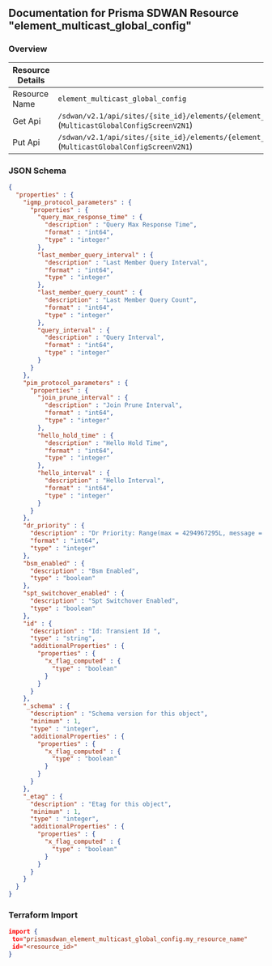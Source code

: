 ## Documentation for Prisma SDWAN Resource "element_multicast_global_config"

### Overview

| Resource Details | |
| ------------- | ------------- |
| Resource Name | `element_multicast_global_config` |
| Get Api  | `/sdwan/v2.1/api/sites/{site_id}/elements/{element_id}/multicastglobalconfigs/{config_id}` (`MulticastGlobalConfigScreenV2N1`) |
| Put Api  | `/sdwan/v2.1/api/sites/{site_id}/elements/{element_id}/multicastglobalconfigs/{config_id}` (`MulticastGlobalConfigScreenV2N1`) |


### JSON Schema

```json
{
  "properties" : {
    "igmp_protocol_parameters" : {
      "properties" : {
        "query_max_response_time" : {
          "description" : "Query Max Response Time",
          "format" : "int64",
          "type" : "integer"
        },
        "last_member_query_interval" : {
          "description" : "Last Member Query Interval",
          "format" : "int64",
          "type" : "integer"
        },
        "last_member_query_count" : {
          "description" : "Last Member Query Count",
          "format" : "int64",
          "type" : "integer"
        },
        "query_interval" : {
          "description" : "Query Interval",
          "format" : "int64",
          "type" : "integer"
        }
      }
    },
    "pim_protocol_parameters" : {
      "properties" : {
        "join_prune_interval" : {
          "description" : "Join Prune Interval",
          "format" : "int64",
          "type" : "integer"
        },
        "hello_hold_time" : {
          "description" : "Hello Hold Time",
          "format" : "int64",
          "type" : "integer"
        },
        "hello_interval" : {
          "description" : "Hello Interval",
          "format" : "int64",
          "type" : "integer"
        }
      }
    },
    "dr_priority" : {
      "description" : "Dr Priority: Range(max = 4294967295L, message = MULTICAST_INVALID_DR_PRIORITY, min = 1L) ",
      "format" : "int64",
      "type" : "integer"
    },
    "bsm_enabled" : {
      "description" : "Bsm Enabled",
      "type" : "boolean"
    },
    "spt_switchover_enabled" : {
      "description" : "Spt Switchover Enabled",
      "type" : "boolean"
    },
    "id" : {
      "description" : "Id: Transient Id ",
      "type" : "string",
      "additionalProperties" : {
        "properties" : {
          "x_flag_computed" : {
            "type" : "boolean"
          }
        }
      }
    },
    "_schema" : {
      "description" : "Schema version for this object",
      "minimum" : 1,
      "type" : "integer",
      "additionalProperties" : {
        "properties" : {
          "x_flag_computed" : {
            "type" : "boolean"
          }
        }
      }
    },
    "_etag" : {
      "description" : "Etag for this object",
      "minimum" : 1,
      "type" : "integer",
      "additionalProperties" : {
        "properties" : {
          "x_flag_computed" : {
            "type" : "boolean"
          }
        }
      }
    }
  }
}
```

### Terraform Import
```json
import {
 to="prismasdwan_element_multicast_global_config.my_resource_name"
 id="<resource_id>"
}
```

